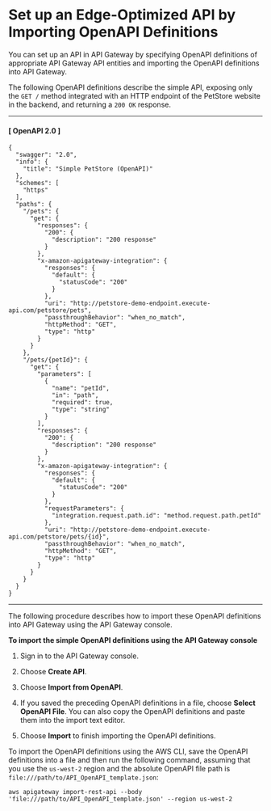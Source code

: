 # Set up an Edge\-Optimized API by Importing OpenAPI Definitions<a name="create-api-using-swagger"></a>

You can set up an API in API Gateway by specifying OpenAPI definitions of appropriate API Gateway API entities and importing the OpenAPI definitions into API Gateway\.

The following OpenAPI definitions describe the simple API, exposing only the `GET /` method integrated with an HTTP endpoint of the PetStore website in the backend, and returning a `200 OK` response\.

------
#### [ OpenAPI 2\.0 ]

```
{
  "swagger": "2.0",
  "info": {
    "title": "Simple PetStore (OpenAPI)"
  },
  "schemes": [
    "https"
  ],
  "paths": {
    "/pets": {
      "get": {
        "responses": {
          "200": {
            "description": "200 response"
          }
        },
        "x-amazon-apigateway-integration": {
          "responses": {
            "default": {
              "statusCode": "200"
            }
          },
          "uri": "http://petstore-demo-endpoint.execute-api.com/petstore/pets",
          "passthroughBehavior": "when_no_match",
          "httpMethod": "GET",
          "type": "http"
        }
      }
    },
    "/pets/{petId}": {
      "get": {
        "parameters": [
          {
            "name": "petId",
            "in": "path",
            "required": true,
            "type": "string"
          }
        ],
        "responses": {
          "200": {
            "description": "200 response"
          }
        },
        "x-amazon-apigateway-integration": {
          "responses": {
            "default": {
              "statusCode": "200"
            }
          },
          "requestParameters": {
            "integration.request.path.id": "method.request.path.petId"
          },
          "uri": "http://petstore-demo-endpoint.execute-api.com/petstore/pets/{id}",
          "passthroughBehavior": "when_no_match",
          "httpMethod": "GET",
          "type": "http"
        }
      }
    }
  }
}
```

------

The following procedure describes how to import these OpenAPI definitions into API Gateway using the API Gateway console\.

**To import the simple OpenAPI definitions using the API Gateway console**

1. Sign in to the API Gateway console\.

1. Choose **Create API**\.

1. Choose **Import from OpenAPI**\.

1. If you saved the preceding OpenAPI definitions in a file, choose **Select OpenAPI File**\. You can also copy the OpenAPI definitions and paste them into the import text editor\.

1. Choose **Import** to finish importing the OpenAPI definitions\.

To import the OpenAPI definitions using the AWS CLI, save the OpenAPI definitions into a file and then run the following command, assuming that you use the `us-west-2` region and the absolute OpenAPI file path is `file:///path/to/API_OpenAPI_template.json`:

```
aws apigateway import-rest-api --body 'file:///path/to/API_OpenAPI_template.json' --region us-west-2
```